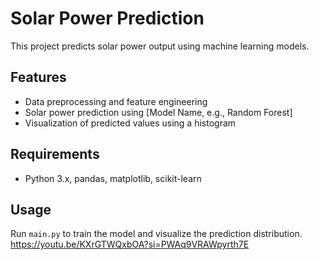 # Solar Power Prediction

This project predicts solar power output using machine learning models.

## Features
- Data preprocessing and feature engineering  
- Solar power prediction using [Model Name, e.g., Random Forest]  
- Visualization of predicted values using a histogram  

## Requirements
- Python 3.x, pandas, matplotlib, scikit-learn

## Usage
Run `main.py` to train the model and visualize the prediction distribution.
https://youtu.be/KXrGTWQxbOA?si=PWAq9VRAWpyrth7E 
